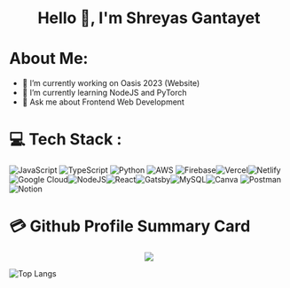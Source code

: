 <h1 align="center"> Hello 👋, I'm Shreyas Gantayet </h1>

<!--
**Y0shicon/Y0shicon** is a ✨ _special_ ✨ repository because its `README.md` (this file) appears on your GitHub profile.
Here are some ideas to get you started:
-->

# About Me: 
- 🔭 I’m currently working on Oasis 2023 (Website)
- 🌱 I’m currently learning NodeJS and PyTorch
- 💬 Ask me about Frontend Web Development

# 💻 Tech Stack :
![JavaScript](https://img.shields.io/badge/javascript-%23323330.svg?style=for-the-badge&logo=javascript&logoColor=%23F7DF1E) ![TypeScript](https://img.shields.io/badge/typescript-%23007ACC.svg?style=for-the-badge&logo=typescript&logoColor=white) ![Python](https://img.shields.io/badge/python-3670A0?style=for-the-badge&logo=python&logoColor=ffdd54) ![AWS](https://img.shields.io/badge/AWS-%23FF9900.svg?style=for-the-badge&logo=amazon-aws&logoColor=white) ![Firebase](https://img.shields.io/badge/firebase-%23039BE5.svg?style=for-the-badge&logo=firebase)![Vercel](https://img.shields.io/badge/vercel-%23000000.svg?style=for-the-badge&logo=vercel&logoColor=white)![Netlify](https://img.shields.io/badge/netlify-%23000000.svg?style=for-the-badge&logo=netlify&logoColor=#00C7B7)![Google Cloud](https://img.shields.io/badge/Google%20Cloud-%234285F4.svg?style=for-the-badge&logo=google-cloud&logoColor=white)![NodeJS](https://img.shields.io/badge/node.js-6DA55F?style=for-the-badge&logo=node.js&logoColor=white)![React](https://img.shields.io/badge/react-%2320232a.svg?style=for-the-badge&logo=react&logoColor=%2361DAFB)![Gatsby](https://img.shields.io/badge/Gatsby-%23663399.svg?style=for-the-badge&logo=gatsby&logoColor=white)![MySQL](https://img.shields.io/badge/mysql-%2300f.svg?style=for-the-badge&logo=mysql&logoColor=white)![Canva](https://img.shields.io/badge/Canva-%2300C4CC.svg?style=for-the-badge&logo=Canva&logoColor=white) ![Postman](https://img.shields.io/badge/Postman-FF6C37?style=for-the-badge&logo=postman&logoColor=white)![Notion](https://img.shields.io/badge/Notion-%23000000.svg?style=for-the-badge&logo=notion&logoColor=white)


# 💳 Github Profile Summary Card
<p align="center">
  <img src="https://github-profile-summary-cards.vercel.app/api/cards/profile-details?username=Y0shicon&theme=vue"/>
</p>

![Top Langs](https://github-readme-stats.vercel.app/api/top-langs/?username=Y0shicon&langs_count=10&hide=html)

<!--
- 😄 Pronouns: ...
- 🤔 I’m looking for help with ...
- 📫 How to reach me: ...
- ⚡ Fun fact: ...
-->
